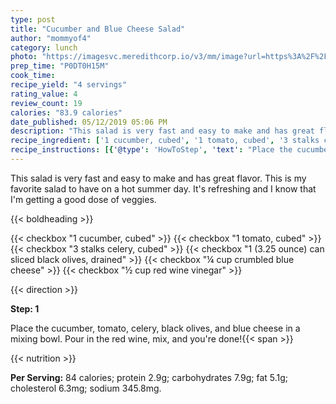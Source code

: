 ```yaml
---
type: post
title: "Cucumber and Blue Cheese Salad"
author: "mommyof4"
category: lunch
photo: "https://imagesvc.meredithcorp.io/v3/mm/image?url=https%3A%2F%2Fimages.media-allrecipes.com%2Fuserphotos%2F855665.jpg"
prep_time: "P0DT0H15M"
cook_time: 
recipe_yield: "4 servings"
rating_value: 4
review_count: 19
calories: "83.9 calories"
date_published: 05/12/2019 05:06 PM
description: "This salad is very fast and easy to make and has great flavor. This is my favorite salad to have on a hot summer day. It's refreshing and I know that I'm getting a good dose of veggies."
recipe_ingredient: ['1 cucumber, cubed', '1 tomato, cubed', '3 stalks celery, cubed', '1 (3.25 ounce) can sliced black olives, drained', '¼ cup crumbled blue cheese', '½ cup red wine vinegar']
recipe_instructions: [{'@type': 'HowToStep', 'text': "Place the cucumber, tomato, celery, black olives, and blue cheese in a mixing bowl. Pour in the red wine, mix, and you're done!\n"}]
---
```


This salad is very fast and easy to make and has great flavor. This is my favorite salad to have on a hot summer day. It's refreshing and I know that I'm getting a good dose of veggies. 

{{< boldheading >}}

{{< checkbox "1  cucumber, cubed" >}}
{{< checkbox "1  tomato, cubed" >}}
{{< checkbox "3 stalks celery, cubed" >}}
{{< checkbox "1 (3.25 ounce) can sliced black olives, drained" >}}
{{< checkbox "¼ cup crumbled blue cheese" >}}
{{< checkbox "½ cup red wine vinegar" >}}


{{< direction >}}

**Step: 1**

Place the cucumber, tomato, celery, black olives, and blue cheese in a mixing bowl. Pour in the red wine, mix, and you're done!{{< span >}}

{{< nutrition >}}

**Per Serving:** 84 calories; protein 2.9g; carbohydrates 7.9g; fat 5.1g; cholesterol 6.3mg; sodium 345.8mg.